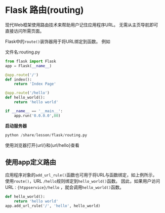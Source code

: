 # Flask 路由(routing)

现代Web框架使用路由技术来帮助用户记住应用程序URL。 无需从主页导航即可直接访问所需页面。

Flask中的`route()`装饰器用于将URL绑定到函数。 例如

文件名:routing.py

```python
from flask import Flask
app = Flask(__name__)

@app.route('/')
def index():
    return 'Index Page'

@app.route('/hello')
def hello_world():
    return 'hello world'

if __name__ == '__main__':
    app.run('0.0.0.0',80)
```

**启动服务器**

```python
python /share/lesson/flask/routing.py
```

使用浏览器打开{url/}和{url/hello}查看

## 使用app定义路由

应用程序对象的`add_url_rule()`函数也可用于将URL与函数绑定，如上例所示，使用`route()`，URL `/hello`规则绑定到`hello_world()`函数。 因此，如果用户访问URL : `{htppservice}/hello` ，就会调用`hello_world()`函数。

```python
def hello_world():
    return 'hello world'
app.add_url_rule('/', 'hello', hello_world)
```